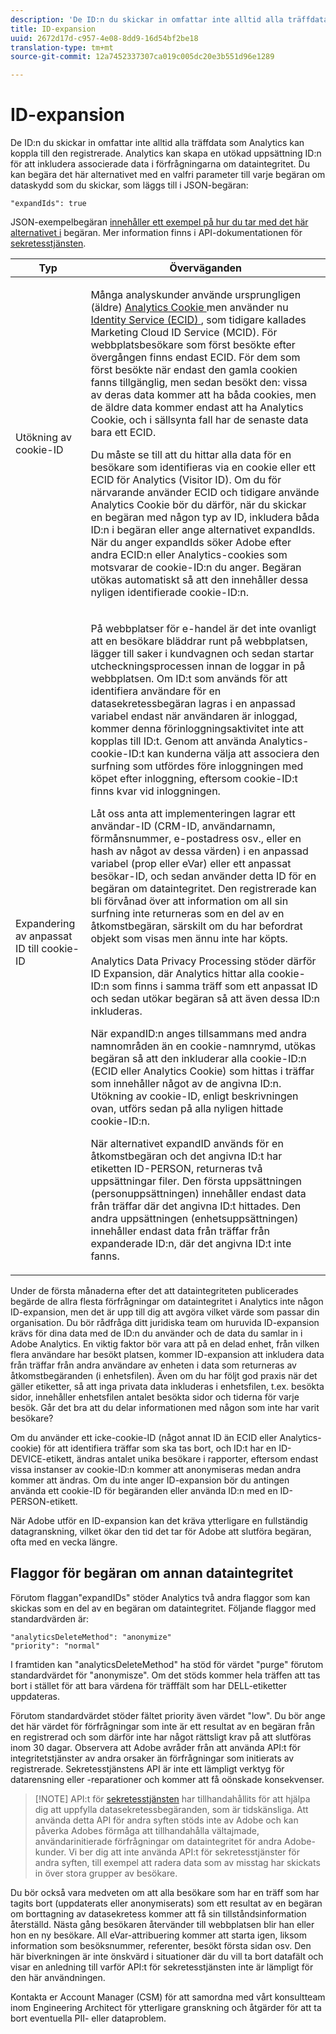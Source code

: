```yaml
---
description: 'De ID:n du skickar in omfattar inte alltid alla träffdata som Analytics kan koppla till den registrerade. Analytics kan skapa en utökad uppsättning ID:n för att inkludera associerade data i förfrågningarna om dataintegritet. Du kan begära det här alternativet med en valfri parameter för varje datasekretessbegäran som du skickar, som läggs till i JSON-begäran '
title: ID-expansion
uuid: 2672d17d-c957-4e08-8dd9-16d54bf2be18
translation-type: tm+mt
source-git-commit: 12a7452337307ca019c005dc20e3b551d96e1289

---
```



# ID-expansion

De ID:n du skickar in omfattar inte alltid alla träffdata som Analytics kan koppla till den registrerade. Analytics kan skapa en utökad uppsättning ID:n för att inkludera associerade data i förfrågningarna om dataintegritet. Du kan begära det här alternativet med en valfri parameter till varje begäran om dataskydd som du skickar, som läggs till i JSON-begäran:

```
"expandIds": true
```

JSON-exempelbegäran [innehåller ett exempel på hur du tar med det här alternativet i](/help/admin/c-data-governance/gdpr-submit-access-delete.md#sample-json-request) begäran. Mer information finns i API-dokumentationen för [sekretesstjänsten](https://www.adobe.io/apis/experienceplatform/gdpr.html).

<table id="table_A10CA8DC8C1643CF84A4DF30A6740D51"> 
 <thead> 
  <tr> 
   <th colname="col1" class="entry"> Typ </th> 
   <th colname="col2" class="entry"> Överväganden </th> 
  </tr> 
 </thead>
 <tbody> 
  <tr> 
   <td colname="col1"> <p>Utökning av cookie-ID </p> </td> 
   <td colname="col2"> <p>Många analyskunder använde ursprungligen (äldre) <a href="https://marketing.adobe.com/resources/help/en_US/whitepapers/cookies/cookies_analytics.html"> Analytics Cookie </a>men använder nu <a href="https://marketing.adobe.com/resources/help/en_US/mcvid/"> Identity Service (ECID) </a>, som tidigare kallades Marketing Cloud ID Service (MCID). För webbplatsbesökare som först besökte efter övergången finns endast ECID. För dem som först besökte när endast den gamla cookien fanns tillgänglig, men sedan besökt den: vissa av deras data kommer att ha båda cookies, men de äldre data kommer endast att ha Analytics Cookie, och i sällsynta fall har de senaste data bara ett ECID. </p> <p>Du måste se till att du hittar alla data för en besökare som identifieras via en cookie eller ett ECID för Analytics (Visitor ID). Om du för närvarande använder ECID och tidigare använde Analytics Cookie bör du därför, när du skickar en begäran med någon typ av ID, inkludera båda ID:n i begäran eller ange alternativet expandIds. När du anger expandIds söker Adobe efter andra ECID:n eller Analytics-cookies som motsvarar de cookie-ID:n du anger. Begäran utökas automatiskt så att den innehåller dessa nyligen identifierade cookie-ID:n. </p> </td> 
  </tr> 
  <tr> 
   <td colname="col1"> <p>Expandering av anpassat ID till cookie-ID </p> </td> 
   <td colname="col2"> <p>På webbplatser för e-handel är det inte ovanligt att en besökare bläddrar runt på webbplatsen, lägger till saker i kundvagnen och sedan startar utcheckningsprocessen innan de loggar in på webbplatsen. Om ID:t som används för att identifiera användare för en datasekretessbegäran lagras i en anpassad variabel endast när användaren är inloggad, kommer denna förinloggningsaktivitet inte att kopplas till ID:t. Genom att använda Analytics-cookie-ID:t kan kunderna välja att associera den surfning som utfördes före inloggningen med köpet efter inloggning, eftersom cookie-ID:t finns kvar vid inloggningen. </p> <p>Låt oss anta att implementeringen lagrar ett användar-ID (CRM-ID, användarnamn, förmånsnummer, e-postadress osv., eller en hash av något av dessa värden) i en anpassad variabel (prop eller eVar) eller ett anpassat besökar-ID, och sedan använder detta ID för en begäran om dataintegritet. Den registrerade kan bli förvånad över att information om all sin surfning inte returneras som en del av en åtkomstbegäran, särskilt om du har befordrat objekt som visas men ännu inte har köpts. </p> <p>Analytics Data Privacy Processing stöder därför ID Expansion, där Analytics hittar alla cookie-ID:n som finns i samma träff som ett anpassat ID och sedan utökar begäran så att även dessa ID:n inkluderas. </p> <p>När expandID:n anges tillsammans med andra namnområden än en cookie-namnrymd, utökas begäran så att den inkluderar alla cookie-ID:n (ECID eller Analytics Cookie) som hittas i träffar som innehåller något av de angivna ID:n. Utökning av cookie-ID, enligt beskrivningen ovan, utförs sedan på alla nyligen hittade cookie-ID:n. </p> <p>När alternativet expandID används för en åtkomstbegäran och det angivna ID:t har etiketten ID-PERSON, returneras två uppsättningar filer. Den första uppsättningen (personuppsättningen) innehåller endast data från träffar där det angivna ID:t hittades. Den andra uppsättningen (enhetsuppsättningen) innehåller endast data från träffar från expanderade ID:n, där det angivna ID:t inte fanns. </p> </td> 
  </tr> 
 </tbody> 
</table>

Under de första månaderna efter det att dataintegriteten publicerades begärde de allra flesta förfrågningar om dataintegritet i Analytics inte någon ID-expansion, men det är upp till dig att avgöra vilket värde som passar din organisation. Du bör rådfråga ditt juridiska team om huruvida ID-expansion krävs för dina data med de ID:n du använder och de data du samlar in i Adobe Analytics. En viktig faktor bör vara att på en delad enhet, från vilken flera användare har besökt platsen, kommer ID-expansion att inkludera data från träffar från andra användare av enheten i data som returneras av åtkomstbegäranden (i enhetsfilen). Även om du har följt god praxis när det gäller etiketter, så att inga privata data inkluderas i enhetsfilen, t.ex. besökta sidor, innehåller enhetsfilen antalet besökta sidor och tiderna för varje besök. Går det bra att du delar informationen med någon som inte har varit besökare?

Om du använder ett icke-cookie-ID (något annat ID än ECID eller Analytics-cookie) för att identifiera träffar som ska tas bort, och ID:t har en ID-DEVICE-etikett, ändras antalet unika besökare i rapporter, eftersom endast vissa instanser av cookie-ID:n kommer att anonymiseras medan andra kommer att ändras. Om du inte anger ID-expansion bör du antingen använda ett cookie-ID för begäranden eller använda ID:n med en ID-PERSON-etikett.

När Adobe utför en ID-expansion kan det kräva ytterligare en fullständig datagranskning, vilket ökar den tid det tar för Adobe att slutföra begäran, ofta med en vecka längre.

## Flaggor för begäran om annan dataintegritet

Förutom flaggan&quot;expandIDs&quot; stöder Analytics två andra flaggor som kan skickas som en del av en begäran om dataintegritet. Följande flaggor med standardvärden är:

```
"analyticsDeleteMethod": "anonymize"
"priority": "normal"
```

I framtiden kan &quot;analyticsDeleteMethod&quot; ha stöd för värdet &quot;purge&quot; förutom standardvärdet för &quot;anonymisze&quot;. Om det stöds kommer hela träffen att tas bort i stället för att bara värdena för träfffält som har DELL-etiketter uppdateras.

Förutom standardvärdet stöder fältet priority även värdet &quot;low&quot;. Du bör ange det här värdet för förfrågningar som inte är ett resultat av en begäran från en registrerad och som därför inte har något rättsligt krav på att slutföras inom 30 dagar. Observera att Adobe avråder från att använda API:t för integritetstjänster av andra orsaker än förfrågningar som initierats av registrerade. Sekretesstjänstens API är inte ett lämpligt verktyg för datarensning eller -reparationer och kommer att få oönskade konsekvenser.

> [!NOTE] API:t för [sekretesstjänsten](https://www.adobe.io/apis/experienceplatform/gdpr.html) har tillhandahållits för att hjälpa dig att uppfylla datasekretessbegäranden, som är tidskänsliga. Att använda detta API för andra syften stöds inte av Adobe och kan påverka Adobes förmåga att tillhandahålla vältajmade, användarinitierade förfrågningar om dataintegritet för andra Adobe-kunder. Vi ber dig att inte använda API:t för sekretesstjänster för andra syften, till exempel att radera data som av misstag har skickats in över stora grupper av besökare.

Du bör också vara medveten om att alla besökare som har en träff som har tagits bort (uppdaterats eller anonymiserats) som ett resultat av en begäran om borttagning av datasekretess kommer att få sin tillståndsinformation återställd. Nästa gång besökaren återvänder till webbplatsen blir han eller hon en ny besökare. All eVar-attribuering kommer att starta igen, liksom information som besöksnummer, referenter, besökt första sidan osv. Den här biverkningen är inte önskvärd i situationer där du vill ta bort datafält och visar en anledning till varför API:t för sekretesstjänsten inte är lämpligt för den här användningen.

Kontakta er Account Manager (CSM) för att samordna med vårt konsultteam inom Engineering Architect för ytterligare granskning och åtgärder för att ta bort eventuella PII- eller dataproblem.


